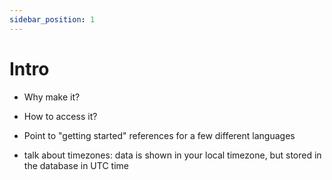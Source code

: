```yaml
---
sidebar_position: 1
---
```


# Intro

- Why make it?

- How to access it?

- Point to "getting started" references for a few different languages

- talk about timezones: data is shown in your local timezone, but stored in the database in UTC time

